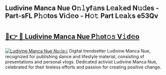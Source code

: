 ## Ludivine Manca Nue O𝚗𝚕yf𝚊ns L𝚎a𝚔ed N𝚞𝚍es - Part-sFL P𝚑𝚘tos Vi𝚍𝚎o - H𝚘𝚝 Part L𝚎a𝚔s e53Qv

# <h2><a href="http://kf4km5d.oniu.top/?m=Ludivine+Manca+Nue">🔗👉 🔴 Ludivine Manca Nue P𝚑ot𝚘𝚜 V𝚒d𝚎o</a></h2>

[![Ludivine Manca Nue Nu𝚍e𝚜](https://i.imgur.com/0qMVB7G.gif)](http://kf4km5d.oniu.top/?m=Ludivine+Manca+Nue)
Digital trendsetter Ludivine Manca Nue, recognized for publishing dance and lifestyle material, consisting of presentations and personal vlogs. Dedicated activist Ludivine Manca Nue, celebrated for their tireless efforts and passion for creating positive change.  
